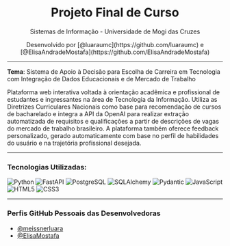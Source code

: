 <h1 align="center">Projeto Final de Curso</h1>
<p align="center">
  Sistemas de Informação - Universidade de Mogi das Cruzes  
</p>
<p align="center">
  Desenvolvido por [@luaraumc](https://github.com/luaraumc) e [@ElisaAndradeMostafa](https://github.com/ElisaAndradeMostafa)  
</p>

---

**Tema**: Sistema de Apoio à Decisão para Escolha de Carreira em Tecnologia com Integração de Dados Educacionais e de Mercado de Trabalho

Plataforma web interativa voltada à orientação acadêmica e profissional de estudantes e ingressantes na área de Tecnologia da Informação. Utiliza as Diretrizes Curriculares Nacionais como base para recomendação de cursos de bacharelado e integra a API da OpenAI para realizar extração automatizada de requisitos e qualificações a partir de descrições de vagas do mercado de trabalho brasileiro. A plataforma também oferece feedback personalizado, gerado automaticamente com base no perfil de habilidades do usuário e na trajetória profissional desejada.

---

### Tecnologias Utilizadas:
![Python](https://img.shields.io/badge/Python-3776AB?style=flat&logo=python&logoColor=white) 
![FastAPI](https://img.shields.io/badge/FastAPI-009688?style=flat&logo=fastapi&logoColor=white) 
![PostgreSQL](https://img.shields.io/badge/PostgreSQL-4169E1?style=flat&logo=postgresql&logoColor=white) 
![SQLAlchemy](https://img.shields.io/badge/SQLAlchemy-990000?style=flat&logo=sqlalchemy&logoColor=white) 
![Pydantic](https://img.shields.io/badge/Pydantic-00BFFF?style=flat&logo=pydantic&logoColor=white) 
![JavaScript](https://img.shields.io/badge/JavaScript-F7DF1E?style=flat&logo=javascript&logoColor=black) 
![HTML5](https://img.shields.io/badge/HTML5-E34F26?style=flat&logo=html5&logoColor=white) 
![CSS3](https://img.shields.io/badge/CSS3-1572B6?style=flat&logo=css3&logoColor=white) 

---

### Perfis GitHub Pessoais das Desenvolvedoras
- [@meissnerluara](https://github.com/meissnerluara) 
- [@ElisaMostafa](https://github.com/ElisaMostafa) 
